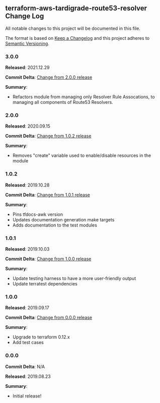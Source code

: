 ## terraform-aws-tardigrade-route53-resolver Change Log

All notable changes to this project will be documented in this file.

The format is based on [Keep a Changelog](http://keepachangelog.com/) and this project adheres to [Semantic Versioning](http://semver.org/).

### 3.0.0

**Released**: 2021.12.29

**Commit Delta**: [Change from 2.0.0 release](https://github.com/plus3it/terraform-aws-tardigrade-route53-rr-association/compare/2.0.0...3.0.0)

**Summary**:

*   Refactors module from managing only Resolver Rule Assocations, to managing
    all components of Route53 Resolvers.

### 2.0.0

**Released**: 2020.09.15

**Commit Delta**: [Change from 1.0.2 release](https://github.com/plus3it/terraform-aws-tardigrade-route53-rr-association/compare/1.0.2...2.0.0)

**Summary**:

*   Removes "create" variable used to enable/disable resources in the module

### 1.0.2

**Released**: 2019.10.28

**Commit Delta**: [Change from 1.0.1 release](https://github.com/plus3it/terraform-aws-tardigrade-route53-rr-association/compare/1.0.1...1.0.2)

**Summary**:

*   Pins tfdocs-awk version
*   Updates documentation generation make targets
*   Adds documentation to the test modules

### 1.0.1

**Released**: 2019.10.03

**Commit Delta**: [Change from 1.0.0 release](https://github.com/plus3it/terraform-aws-tardigrade-route53-rr-association/compare/1.0.0...1.0.1)

**Summary**:

*   Update testing harness to have a more user-friendly output
*   Update terratest dependencies

### 1.0.0

**Released**: 2019.09.17

**Commit Delta**: [Change from 0.0.0 release](https://github.com/plus3it/terraform-aws-tardigrade-route53-rr-association/compare/0.0.0...1.0.0)

**Summary**:

*   Upgrade to terraform 0.12.x
*   Add test cases

### 0.0.0

**Commit Delta**: N/A

**Released**: 2019.08.23

**Summary**:

*   Initial release!
